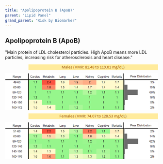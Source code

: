 ```yaml
---
title: "Apolipoprotein B (ApoB)"
parent: "Lipid Panel"
grand_parent: "Risk by Biomarker"
---
```



## Apolipoprotein B (ApoB)


"Main protein of LDL cholesterol particles. High ApoB means more LDL particles, increasing risk for atherosclerosis and heart disease."

<div style="display: flex; flex-direction: column; gap: 10px;">

  <img src="/assets/images/vmrbiomarker_apob__male.png" alt="Apolipoprotein B (ApoB) VMR Male" style="margin-left: 15%">
  <img src="/assets/images/rr_apob__male.png" alt="Apolipoprotein B (ApoB) RR Male">

  <img src="/assets/images/vmrbiomarker_apob__female.png" alt="Apolipoprotein B (ApoB) VMR Female" style="margin-left: 15%; ">
  <img src="/assets/images/rr_apob__female.png" alt="Apolipoprotein B (ApoB) RR Female">

</div>



